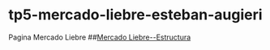 # tp5-mercado-liebre-esteban-augieri
Pagina Mercado Liebre
##[Mercado Liebre--Estructura](https://github.com/estebannahuel/tp5-mercado-liebre-esteban-augieri/tree/MLestructura)
